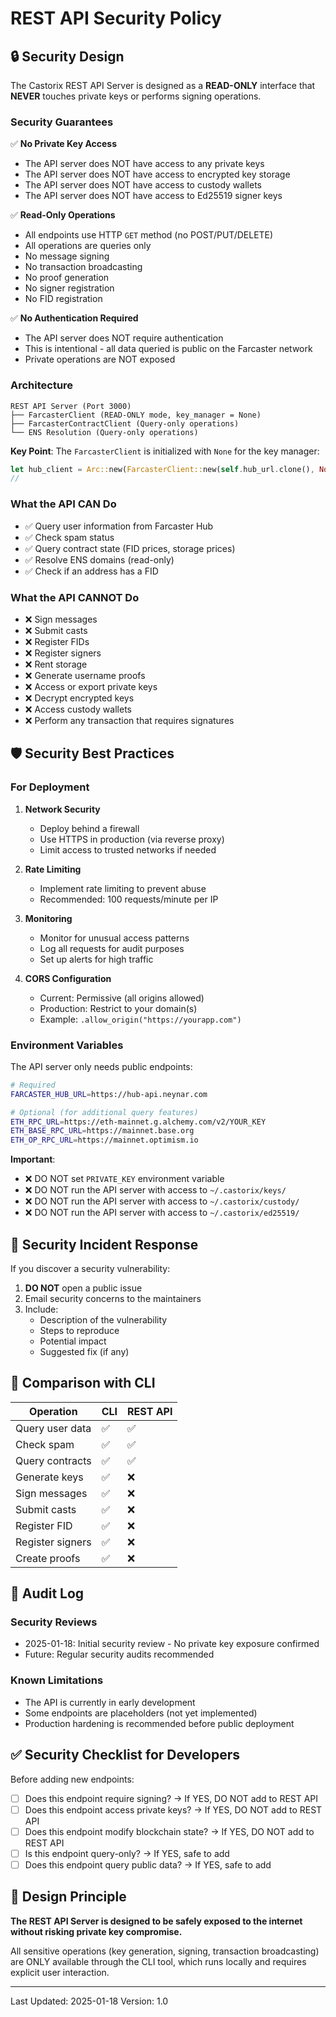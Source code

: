 # REST API Security Policy

## 🔒 Security Design

The Castorix REST API Server is designed as a **READ-ONLY** interface that **NEVER** touches private keys or performs signing operations.

### Security Guarantees

✅ **No Private Key Access**
- The API server does NOT have access to any private keys
- The API server does NOT have access to encrypted key storage
- The API server does NOT have access to custody wallets
- The API server does NOT have access to Ed25519 signer keys

✅ **Read-Only Operations**
- All endpoints use HTTP `GET` method (no POST/PUT/DELETE)
- All operations are queries only
- No message signing
- No transaction broadcasting
- No proof generation
- No signer registration
- No FID registration

✅ **No Authentication Required**
- The API server does NOT require authentication
- This is intentional - all data queried is public on the Farcaster network
- Private operations are NOT exposed

### Architecture

```
REST API Server (Port 3000)
├── FarcasterClient (READ-ONLY mode, key_manager = None)
├── FarcasterContractClient (Query-only operations)
└── ENS Resolution (Query-only operations)
```

**Key Point**: The `FarcasterClient` is initialized with `None` for the key manager:
```rust
let hub_client = Arc::new(FarcasterClient::new(self.hub_url.clone(), None));
//                                                                     ^^^^ No key manager
```

### What the API CAN Do

- ✅ Query user information from Farcaster Hub
- ✅ Check spam status
- ✅ Query contract state (FID prices, storage prices)
- ✅ Resolve ENS domains (read-only)
- ✅ Check if an address has a FID

### What the API CANNOT Do

- ❌ Sign messages
- ❌ Submit casts
- ❌ Register FIDs
- ❌ Register signers
- ❌ Rent storage
- ❌ Generate username proofs
- ❌ Access or export private keys
- ❌ Decrypt encrypted keys
- ❌ Access custody wallets
- ❌ Perform any transaction that requires signatures

## 🛡️ Security Best Practices

### For Deployment

1. **Network Security**
   - Deploy behind a firewall
   - Use HTTPS in production (via reverse proxy)
   - Limit access to trusted networks if needed

2. **Rate Limiting**
   - Implement rate limiting to prevent abuse
   - Recommended: 100 requests/minute per IP

3. **Monitoring**
   - Monitor for unusual access patterns
   - Log all requests for audit purposes
   - Set up alerts for high traffic

4. **CORS Configuration**
   - Current: Permissive (all origins allowed)
   - Production: Restrict to your domain(s)
   - Example: `.allow_origin("https://yourapp.com")`

### Environment Variables

The API server only needs public endpoints:
```bash
# Required
FARCASTER_HUB_URL=https://hub-api.neynar.com

# Optional (for additional query features)
ETH_RPC_URL=https://eth-mainnet.g.alchemy.com/v2/YOUR_KEY
ETH_BASE_RPC_URL=https://mainnet.base.org
ETH_OP_RPC_URL=https://mainnet.optimism.io
```

**Important**: 
- ❌ DO NOT set `PRIVATE_KEY` environment variable
- ❌ DO NOT run the API server with access to `~/.castorix/keys/`
- ❌ DO NOT run the API server with access to `~/.castorix/custody/`
- ❌ DO NOT run the API server with access to `~/.castorix/ed25519/`

## 🚨 Security Incident Response

If you discover a security vulnerability:

1. **DO NOT** open a public issue
2. Email security concerns to the maintainers
3. Include:
   - Description of the vulnerability
   - Steps to reproduce
   - Potential impact
   - Suggested fix (if any)

## 🔐 Comparison with CLI

| Operation | CLI | REST API |
|-----------|-----|----------|
| Query user data | ✅ | ✅ |
| Check spam | ✅ | ✅ |
| Query contracts | ✅ | ✅ |
| Generate keys | ✅ | ❌ |
| Sign messages | ✅ | ❌ |
| Submit casts | ✅ | ❌ |
| Register FID | ✅ | ❌ |
| Register signers | ✅ | ❌ |
| Create proofs | ✅ | ❌ |

## 📝 Audit Log

### Security Reviews
- 2025-01-18: Initial security review - No private key exposure confirmed
- Future: Regular security audits recommended

### Known Limitations
- The API is currently in early development
- Some endpoints are placeholders (not yet implemented)
- Production hardening is recommended before public deployment

## ✅ Security Checklist for Developers

Before adding new endpoints:

- [ ] Does this endpoint require signing? → If YES, DO NOT add to REST API
- [ ] Does this endpoint access private keys? → If YES, DO NOT add to REST API
- [ ] Does this endpoint modify blockchain state? → If YES, DO NOT add to REST API
- [ ] Is this endpoint query-only? → If YES, safe to add
- [ ] Does this endpoint query public data? → If YES, safe to add

## 🎯 Design Principle

**The REST API Server is designed to be safely exposed to the internet without risking private key compromise.**

All sensitive operations (key generation, signing, transaction broadcasting) are ONLY available through the CLI tool, which runs locally and requires explicit user interaction.

---

Last Updated: 2025-01-18
Version: 1.0

